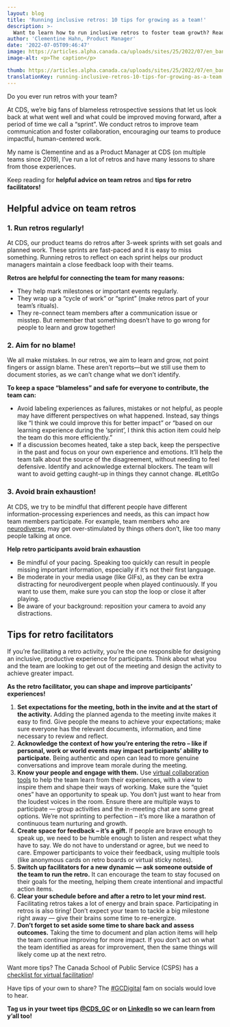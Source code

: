 ```yaml
---
layout: blog
title: 'Running inclusive retros: 10 tips for growing as a team!'
description: >-
  Want to learn how to run inclusive retros to foster team growth? Read this blog for 10 tips and advice from a Product Manager!
author: 'Clementine Hahn, Product Manager'
date: '2022-07-05T09:46:47'
image: https://articles.alpha.canada.ca/uploads/sites/25/2022/07/en_banner_blog_retro_facilitation_tips_1cf0d3e501.jpg
image-alt: <p>The caption</p>

thumb: https://articles.alpha.canada.ca/uploads/sites/25/2022/07/en_banner_blog_retro_facilitation_tips_1cf0d3e501-150x150.jpg
translationKey: running-inclusive-retros-10-tips-for-growing-as-a-team
---
```

Do you ever run retros with your team?

At CDS, we’re big fans of blameless retrospective sessions that let us look back at what went well and what could be improved moving forward, after a period of time we call a “sprint”. We conduct retros to improve team communication and foster collaboration, encouraging our teams to produce impactful, human-centered work.

My name is Clementine and as a Product Manager at CDS (on multiple teams since 2019), I’ve run a lot of retros and have many lessons to share from those experiences.

Keep reading for **helpful advice on team retros** and **tips for retro facilitators!**

## **Helpful advice on team retros**

### 1. **Run retros regularly!**

At CDS, our product teams do retros after 3-week sprints with set goals and planned work. These sprints are fast-paced and it is easy to miss something. Running retros to reflect on each sprint helps our product managers maintain a close feedback loop with their teams.

**Retros are helpful for connecting the team for many reasons:**

- They help mark milestones or important events regularly.
- They wrap up a “cycle of work” or “sprint” (make retros part of your team’s rituals).
- They re-connect team members after a communication issue or misstep. But remember that something doesn’t have to go wrong for people to learn and grow together!

### 2. **Aim for no blame!**

We all make mistakes. In our retros, we aim to learn and grow, not point fingers or assign blame. These aren’t reports—but we still use them to document stories, as we can’t change what we don’t identify.

**To keep a space “blameless” and safe for everyone to contribute, the team can:**

- Avoid labeling experiences as failures, mistakes or not helpful, as people may have different perspectives on what happened. Instead, say things like “I think we could improve this for better impact” or “based on our learning experience during the ‘sprint’, I think this action item could help the team do this more efficiently.”
- If a discussion becomes heated, take a step back, keep the perspective in the past and focus on your own experience and emotions. It’ll help the team talk about the source of the disagreement, without needing to feel defensive. Identify and acknowledge external blockers. The team will want to avoid getting caught-up in things they cannot change. #LetItGo

### 3. **Avoid brain exhaustion!**

At CDS, we try to be mindful that different people have different information-processing experiences and needs, as this can impact how team members participate. For example, team members who are [neurodiverse](https://www.canada.ca/en/department-national-defence/maple-leaf/defence/2021/06/supporting-neurodiversity-in-the-workplace.html), may get over-stimulated by things others don’t, like too many people talking at once.

**Help retro participants avoid brain exhaustion**

- Be mindful of your pacing. Speaking too quickly can result in people missing important information, especially if it’s not their first language.
- Be moderate in your media usage (like GIFs), as they can be extra distracting for neurodivergent people when played continuously. If you want to use them, make sure you can stop the loop or close it after playing.
- Be aware of your background: reposition your camera to avoid any distractions.

## Tips for retro **facilitators**

If you’re facilitating a retro activity, you’re the one responsible for designing an inclusive, productive experience for participants. Think about what you and the team are looking to get out of the meeting and design the activity to achieve greater impact.

**As the retro facilitator, you can shape and improve participants’ experiences!**

1. **Set expectations for the meeting, both in the invite and at the start of the activity.** Adding the planned agenda to the meeting invite makes it easy to find. Give people the means to achieve your expectations; make sure everyone has the relevant documents, information, and time necessary to review and reflect.
2. **Acknowledge the context of how you’re entering the retro – like if personal, work or world events may impact participants’ ability to participate.** Being authentic and open can lead to more genuine conversations and improve team morale during the meeting.
3. **Know your people and engage with them.** Use [virtual collaboration tools](https://busrides-trajetsenbus.csps-efpc.gc.ca/en/ep-74-en) to help the team learn from their experiences, with a view to inspire them and shape their ways of working. Make sure the “quiet ones” have an opportunity to speak up. You don’t just want to hear from the loudest voices in the room. Ensure there are multiple ways to participate — group activities and the in-meeting chat are some great options. We’re not sprinting to perfection – it’s more like a marathon of continuous team nurturing and growth.
4. **Create space for feedback – it’s a gift.** If people are brave enough to speak up, we need to be humble enough to listen and respect what they have to say. We do not have to understand or agree, but we need to care. Empower participants to voice their feedback, using multiple tools (like anonymous cards on retro boards or virtual sticky notes).
5. **Switch up facilitators for a new dynamic — ask someone outside of the team to run the retro.** It can encourage the team to stay focused on their goals for the meeting, helping them create intentional and impactful action items.
6. **Clear your schedule before and after a retro to let your mind rest.** Facilitating retros takes a lot of energy and brain space. Participating in retros is also tiring! Don’t expect your team to tackle a big milestone right away — give their brains some time to re-energize.
7. **Don’t forget to set aside some time to share back and assess outcomes.** Taking the time to document and plan action items will help the team continue improving for more impact. If you don’t act on what the team identified as areas for improvement, then the same things will likely come up at the next retro.

Want more tips? The Canada School of Public Service (CSPS) has a [checklist for virtual facilitation](https://www.csps-efpc.gc.ca/tools/jobaids/virtual-meetings-checklist-eng.aspx)!

Have tips of your own to share? The [\#GCDigital](https://twitter.com/search?q=%23gcdigital&src=typed_query&f=top) fam on socials would love to hear.

**Tag us in your tweet tips [@CDS\_GC](https://twitter.com/CDS_GC) or on [LinkedIn](https://www.linkedin.com/company/cds-snc) so we can learn from y’all too!**
